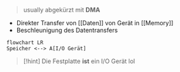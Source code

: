 > usually abgekürzt mit **DMA**

- Direkter Transfer von [[Daten]] von Gerät in [[Memory]]
-  Beschleunigung des Datentransfers

```mermaid
flowchart LR
Speicher <--> A[I/O Gerät]
```

> [!hint] Die Festplatte **ist** ein I/O Gerät lol

